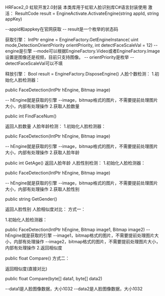 HRFace2_0
虹软开发2.0封装
本类库用于虹软人脸识别库C#语言封装使用
激活：
ResultCode result = EngineActivate.ActivateEngine(string appId, string appKey)

--appid和appkey在官网获取 -- result是一个枚举的状态码

获取引擎：
IntPtr engine = EngineFactory.GetEngineInstance(
uint mode,DetectionOrientPriority orientPriority, int detectFaceScaleVal = 12)
--engine是引擎
--mode可以根据EngineFactory.Video或者EngineFactory.Image设置是图像还是视频，目前只支持图像。
-- orientPriority是枚举
-- detectFaceScaleVal可以不填

释放引擎：
Bool result = EngineFactory.DisposeEngine()
人脸个数检测：
1.初始化人脸检测器：

public FaceDetection(IntPtr hEngine, Bitmap image)

-- hEngine就是获取的引擎
--image，bitmap格式的图片，不需要提前处理图片大小，内部有处理操作
2.获取人脸数量

public int FindFaceNum()

返回人脸数量
人脸年龄检测：
1.初始化人脸检测器：

public FaceDetection(IntPtr hEngine, Bitmap image)

-- hEngine就是获取的引擎
--image，bitmap格式的图片，不需要提前处理图片大小，内部有处理操作
2.获取人脸年龄

public int GetAge()
返回人脸年龄
人脸性别检测：
1.初始化人脸检测器：

public FaceDetection(IntPtr hEngine, Bitmap image)

-- hEngine就是获取的引擎
--image，bitmap格式的图片，不需要提前处理图片大小，内部有处理操作
2.获取人脸性别

public string GetGender()

返回人脸性别
人脸相似度对比：
方式一：

1.初始化人脸检测器：

public FaceDetection(IntPtr hEngine, Bitmap image1, Bitmap image2)
-- hEngine就是获取的引擎
--image1，bitmap格式的图片，不需要提前处理图片大小，内部有处理操作
--image2，bitmap格式的图片，不需要提前处理图片大小，内部有处理操作
2.返回相似度

public float Compare()
方式二：

返回相似度(直接对比)

public float Compare(byte[] data1, byte[] data2)

--data1是人脸图像数据，大小1032
--data2是人脸图像数据，大小1032
